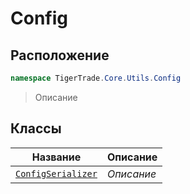 
# Config
## Расположение
```csharp    
namespace TigerTrade.Core.Utils.Config
```
> Описание


## Классы
| Название | Описание |
| --- | --- |
| [`ConfigSerializer`](./Config/ConfigSerializer.cs.md) | *Описание* |
